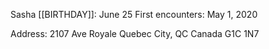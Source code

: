 Sasha
[[BIRTHDAY]]: June 25
First encounters: May 1, 2020

Address: 
2107 Ave Royale
Quebec City, QC 
Canada
G1C 1N7
